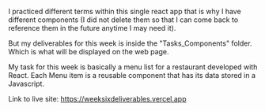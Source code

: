 I practiced different terms within this single react app that is why I have different components (I did not delete them so that I can come back to reference them in the future anytime I may need it).

But my deliverables for this week is inside the "Tasks_Components" folder. Which is what will be displayed on the web page.

My task for this week is basically a menu list for a restaurant developed with React.
Each Menu item is a reusable component that has its data stored in a Javascript.

Link to live site: https://weeksixdeliverables.vercel.app